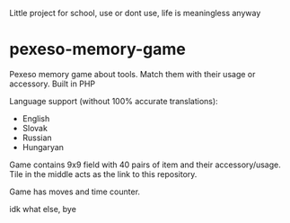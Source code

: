 Little project for school, use or
dont use, life is meaningless anyway

# pexeso-memory-game
Pexeso memory game about tools. Match them with their usage or accessory. Built in PHP

Language support (without 100% accurate translations):
- English
- Slovak
- Russian
- Hungaryan

Game contains 9x9 field with 40 pairs of item and their accessory/usage. Tile in the middle acts as the link to this repository.

Game has moves and time counter. 

idk what else, bye
